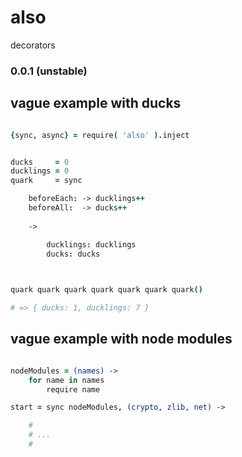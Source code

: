 also
====

decorators

### 0.0.1 (unstable)


vague example with ducks
------------------------

```coffee

{sync, async} = require( 'also' ).inject


ducks     = 0
ducklings = 0
quark     = sync 

    beforeEach: -> ducklings++
    beforeAll:  -> ducks++
    
    -> 

        ducklings: ducklings
        ducks: ducks
        


quark quark quark quark quark quark quark()

# => { ducks: 1, ducklings: 7 }


```


vague example with node modules
-------------------------------

```coffee

nodeModules = (names) -> 
    for name in names 
        require name

start = sync nodeModules, (crypto, zlib, net) -> 

    #
    # ...
    # 


```
